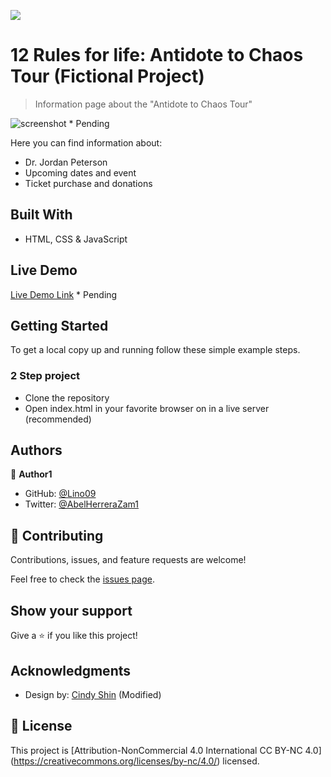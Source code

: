 ![](https://img.shields.io/badge/Microverse-blueviolet)

# 12 Rules for life: Antidote to Chaos Tour (Fictional Project)

> Information page about the "Antidote to Chaos Tour"

![screenshot](./app_screenshot.png) * Pending

Here you can find information about:

- Dr. Jordan Peterson
- Upcoming dates and event
- Ticket purchase and donations

## Built With

- HTML, CSS & JavaScript

## Live Demo

[Live Demo Link](https://livedemo.com) * Pending


## Getting Started

To get a local copy up and running follow these simple example steps.

### 2 Step project

- Clone the repository
- Open index.html in your favorite browser on in a live server (recommended)



## Authors

👤 **Author1**

- GitHub: [@Lino09](https://github.com/Lino09)
- Twitter: [@AbelHerreraZam1](https://twitter.com/AbelHerreraZam1)


## 🤝 Contributing

Contributions, issues, and feature requests are welcome!

Feel free to check the [issues page](../../issues/).

## Show your support

Give a ⭐️ if you like this project!

## Acknowledgments

- Design by: [Cindy Shin](https://www.behance.net/adagio07) (Modified)

## 📝 License

This project is [Attribution-NonCommercial 4.0 International CC BY-NC 4.0] (https://creativecommons.org/licenses/by-nc/4.0/) licensed.